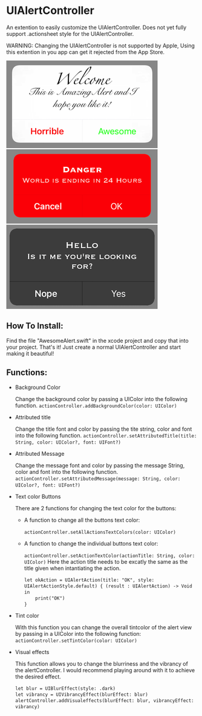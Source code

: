 # UIAlertController

An extention to easily customize the UIAlertController.
Does not yet fully support .actionsheet style for the UIAlertController.

WARNING: Changing the UIAlertController is not supported by Apple, Using this extention in you app can get it rejected from the App Store.

![Danger example](Assets/fancy.png)
![Danger example](Assets/danger1.png)
![Danger example](Assets/dark.png)

## How To Install:

Find the file "AwesomeAlert.swift" in the xcode project and copy that into your project.
That's it!
Just create a normal UIAlertController and start making it beautiful!

## Functions:

- Background Color

  Change the background color by passing a UIColor into the following function. `actionController.addBackgroundColor(color: UIColor)`

- Attributed title

  Change the title font and color by passing the tite string, color and font into the following function. `actionController.setAttributedTitle(title: String, color: UIColor?, font: UIFont?)`

- Attributed Message

  Change the message font and color by passing the message String, color and font into the following function. `actionController.setAttributedMessage(message: String, color: UIColor?, font: UIFont?)`

- Text color Buttons

  There are 2 functions for changing the text color for the buttons:

  - A function to change all the buttons text color:

    `actionController.setAllActionsTextColors(color: UIColor)`

  - A function to change the individual buttons text color:

    `actionController.setActionTextColor(actionTitle: String, color: UIColor)` Here the action title needs to be excatly the same as the title given when intantiating the action.

    ```
    let okAction = UIAlertAction(title: "OK", style: UIAlertActionStyle.default) { (result : UIAlertAction) -> Void in
        print("OK")
    }
    ```

- Tint color

  With this function you can change the overall tintcolor of the alert view by passing in a UIColor into the following function: `actionController.setTintColor(color: UIColor)`

- Visual effects

  This function allows you to change the blurriness and the vibrancy of the alertController. I would recommend playing around with it to achieve the desired effect.

  ```
  let blur = UIBlurEffect(style: .dark)
  let vibrancy = UIVibrancyEffect(blurEffect: blur)  
  alertController.addVisualeffects(blurEffect: blur, vibrancyEffect: vibrancy)
  ```
